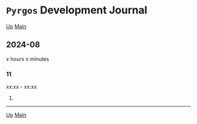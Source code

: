 # `Pyrgos` Development Journal

[Up](index.md)
[Main](../../../../index.md)

## 2024-08

x hours x minutes

### 11

xx:xx - xx:xx

1.

---

[Up](index.md)
[Main](../../../../index.md)
